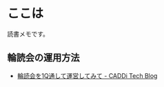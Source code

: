 # ここは

読書メモです。

## 輪読会の運用方法

- [輪読会を1Q通して運営してみて - CADDi Tech Blog](https://caddi.tech/archives/4217)
